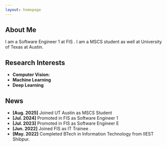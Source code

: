 ```yaml
---
layout: homepage
---
```


## About Me

I am a Software Engineer 1 at FIS . I am a MSCS student as well at University of Texas at Austin.  

## Research Interests

- **Computer Vision:** 
- **Machine Learning** 
- **Deep Learning**

## News

- **[Aug. 2025]**   Joined UT Austin as MSCS Student
- **[Jul. 2024]**   Promoted in FIS as Software Engineer 1 
- **[Jul. 2023]**   Promoted in FIS as Software Engineer E 
- **[Jun. 2022]**   Joined FIS as IT Trainee . 
- **[May. 2022]**   Completed BTech in Information Technology from IIEST Shibpur.

<!-- {% include_relative _includes/publications.md %}

{% include_relative _includes/services.md %} -->
